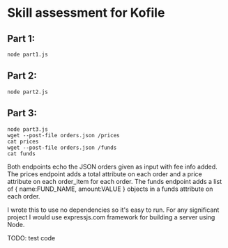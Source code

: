 # Skill assessment for Kofile

## Part 1:
```shell
node part1.js
```
## Part 2:
```shell
node part2.js
```
## Part 3:
```shell
node part3.js
wget --post-file orders.json /prices
cat prices
wget --post-file orders.json /funds
cat funds
```

Both endpoints echo the JSON orders given as input with fee info
added. The prices endpoint adds a total attribute on each order and a
price attribute on each order_item for each order. The funds endpoint
adds a list of { name:FUND_NAME, amount:VALUE } objects in a funds
attribute on each order. 

I wrote this to use no dependencies so it's easy to run. For any
significant project I would use expressjs.com framework for building
a server using Node.

TODO: test code
